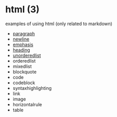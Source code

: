 # html (3)
examples of using html (only related to markdown)

+ [paragraph](paragraph.md)
+ [newline](newline.md)
+ [emphasis](emphasis.md)
+ [heading](heading.md)
+ [unorderedlist](unorderedlist.md)
+ orderedlist
+ mixedlist
+ blockquote
+ code
+ codeblock
+ syntaxhighlighting
+ link
+ image
+ horizontalrule
+ table
